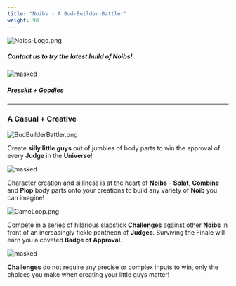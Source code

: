 ```yaml
---
title: "Noibs - A Bud-Builder-Battler"
weight: 98
---
```

![Noibs-Logo.png](images/Noibs-Logo.png)

##### Contact us to try the latest build of Noibs! 
##### <a href="https://bsky.app/profile/oddlark.com"><i class="fa-brands fa-bluesky"></i></a> <a href="https://www.linkedin.com/company/oddlark/"> <i class="fa-brands fa-linkedin"></i></a>
![masked](images/humanoibexample.gif)

##### [Presskit + Goodies](https://drive.google.com/drive/folders/1zidCV8IT0qdyPJQIqpHSbWYummEk4De7?usp=drive_link)

------------------------------------
### A Casual + Creative
![BudBuilderBattler.png](images/BudBuilderBattler.png)

Create **silly little guys** out of jumbles of body parts to win the approval of every **Judge** in the **Universe**!

![masked](/images/ballpit.gif)

Character creation and silliness is at the heart of **Noibs** - **Splat**, **Combine** and **Plop** body parts onto your creations to build any variety of **Noib** you can imagine!

![GameLoop.png](images/GameLoop.png)

Compete in a series of hilarious slapstick **Challenges** against other **Noibs** in front of an increasingly fickle pantheon of **Judges**. Surviving the Finale will earn you a coveted **Badge of Approval**.

![masked](images/DanceBattle.png)

**Challenges** do not require any precise or complex inputs to win, only the choices you make when creating your little guys matter!


